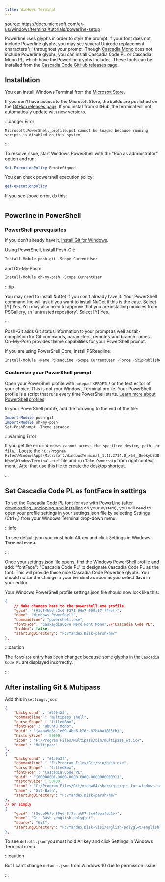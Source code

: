```yaml
---
title: Windows Terminal
---
```


source: https://docs.microsoft.com/en-us/windows/terminal/tutorials/powerline-setup

Powerline uses glyphs in order to style the prompt. If your font does not include Powerline glyphs, you may see several Unicode replacement characters '▯' throughout your prompt. Though [Cascadia Mono](https://docs.microsoft.com/en-us/windows/terminal/cascadia-code) does not include Powerline glyphs, you can install Cascadia Code PL or Cascadia Mono PL, which have the Powerline glyphs included. These fonts can be installed from the [Cascadia Code GitHub releases page](https://github.com/microsoft/cascadia-code/releases).

## Installation

You can install Windows Terminal from the [Microsoft Store](https://aka.ms/terminal).

If you don't have access to the Microsoft Store, the builds are published on the [GitHub releases page](https://github.com/microsoft/terminal/releases). If you install from GitHub, the terminal will not automatically update with new versions.

:::danger Error

```
Microsoft.PowerShell_profile.ps1 cannot be loaded because running
scripts is disabled on this system.
```

:::

To resolve issue, start Windows PowerShell with the "Run as administrator" option and run:

```powershell title="PowerShell"
Set-ExecutionPolicy RemoteSigned
```

You can check powershell execution policy:

```powershell title="PowerShell"
get-executionpolicy
```

If you see above error, do this:

```powershell

```

## Powerline in PowerShell

### PowerShell prerequisites

If you don't already have it, [install Git for Windows](https://git-scm.com/downloads).

Using PowerShell, install Posh-Git:

```powershell title="PowerShell"
Install-Module posh-git -Scope CurrentUser
```

and Oh-My-Posh:

```powershell title="PowerShell"
Install-Module oh-my-posh -Scope CurrentUser
```

:::tip

You may need to install NuGet if you don't already have it. Your PowerShell command line will ask if you want to install NuGet if this is the case. Select [Y] Yes. You may also need to approve that you are installing modules from PSGallery, an 'untrusted repository'. Select [Y] Yes.

:::

Posh-Git adds Git status information to your prompt as well as tab-completion for Git commands, parameters, remotes, and branch names. Oh-My-Posh provides theme capabilities for your PowerShell prompt.

If you are using PowerShell Core, install PSReadline:

```powershell title="PowerShell"
Install-Module -Name PSReadLine -Scope CurrentUser -Force -SkipPublisherCheck
```

### Customize your PowerShell prompt

Open your PowerShell profile with `notepad $PROFILE` or the text editor of your choice. This is not your Windows Terminal profile. Your PowerShell profile is a script that runs every time PowerShell starts. [Learn more about PowerShell profiles](https://docs.microsoft.com/en-us/powershell/module/microsoft.powershell.core/about/about_profiles).

In your PowerShell profile, add the following to the end of the file:

```powershell title="PowerShell"
Import-Module posh-git
Import-Module oh-my-posh
Set-PoshPrompt -Theme paradox
```

:::warning Error

If you get the error: `Windows cannot access the specified device, path, or file`... Locate the `"C:\Program Files\WindowsApps\Microsoft.WindowsTerminal_1.10.2714.0_x64__8wekyb3d8bbwe\WindowsTerminal.exe"` file and run `Take Ownership` from right context menu. After that use this file to create the desktop shortcut.

:::

## Set Cascadia Code PL as fontFace in settings

To set the Cascadia Code PL font for use with PowerLine (after [downloading, unzipping, and installing](new-windows-setup#installing-fonts) on your system), you will need to open your profile settings in your settings.json file by selecting Settings (Ctrl+,) from your Windows Terminal drop-down menu.

:::info

To see default.json you must hold Alt key and click Settings in Windows Terminal menu.

:::

Once your settings.json file opens, find the Windows PowerShell profile and add: "fontFace": "Cascadia Code PL" to designate Cascadia Code PL as the font. This will provide those nice Cascadia Code Powerline glyphs. You should notice the change in your terminal as soon as you select Save in your editor.

Your Windows PowerShell profile settings.json file should now look like this:

```json title="settings.json"
{
    // Make changes here to the powershell.exe profile.
    "guid": "{61c54bbd-c2c6-5271-96e7-009a87ff44bf}",
    "name": "Windows PowerShell",
    "commandline": "powershell.exe",
    "fontFace": "CaskaydiaCove Nerd Font Mono",//"Cascadia Code PL",
    "hidden": false,
    "startingDirectory": "F:/Yandex.Disk-parsh/hm/"
},
```

:::caution

The `fontFace` entry has been changed because some glyphs in the `Cascadia Code PL` are displayed incorrectly.

:::

## After installing Git & Multipass

Add this in `settings.json`:

```json title="settings.json"
{
    "background" : "#350425",
    "commandline" : "multipass shell",
    "cursorShape" : "filledBox",
    "fontFace" : "Ubuntu Mono",
    "guid" : "{aaaa9e6d-1e09-4be6-b76c-82b4ba1885fb}",
    "historySize" : 50000,
    "icon" : "F:/Program Files/Multipass/bin/multipass_wt.ico",
    "name" : "Multipass"
},
{
    "background" : "#1a0a3f",
    "commandline" : "F:/Program Files/Git/bin/bash.exe",
    "cursorShape" : "filledBox",
    "fontFace" : "Cascadia Code PL",
    "guid" : "{00000000-0000-0000-0000-000000000001}",
    "historySize" : 50000,
    "icon" : "C:/Program Files/Git/mingw64/share/git/git-for-windows.ico",
    "name" : "Git-Bash",
    "startingDirectory": "F:/Yandex.Disk-parsh/hm/"
},
// or simply
{
    "guid": "{2ece5bfe-50ed-5f3a-ab87-5cd4baafed2b}",
    "name": "Git Bash /english-polyglot",
    "source": "Git",
    "startingDirectory": "F:/Yandex.Disk-visi/english-polyglot/english-polyglot.com/"
},
```

To see `default.json` you must hold Alt key and click Settings in Windows Terminal menu.

:::caution

But I can't change `default.json` from Windows 10 due to permission issue.

:::
